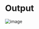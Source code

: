 # Output

![image](https://github.com/user-attachments/assets/05fe82a9-fb4f-4c2d-b60c-85000b61775a)
